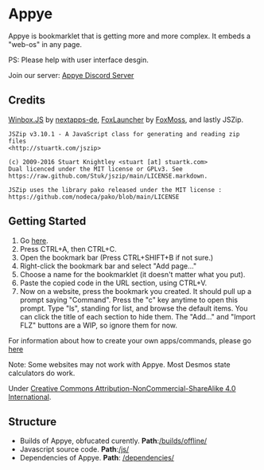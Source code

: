 # Appye

Appye is bookmarklet that is getting more and more complex.
It embeds a "web-os" in any page. 

PS: Please help with user interface desgin.



Join our server: [Appye Discord Server](https://discord.gg/CYjMqNS8K6)

## Credits
[Winbox.JS](https://github.com/nextapps-de/winbox) by [nextapps-de](https://github.com/nextapps-de),
[FoxLauncher](https://github.com/FoxMoss/FoxLauncher) by [FoxMoss](https://github.com/FoxMoss/),
and lastly JSZip.
```
JSZip v3.10.1 - A JavaScript class for generating and reading zip files
<http://stuartk.com/jszip>

(c) 2009-2016 Stuart Knightley <stuart [at] stuartk.com>
Dual licenced under the MIT license or GPLv3. See https://raw.github.com/Stuk/jszip/main/LICENSE.markdown.

JSZip uses the library pako released under the MIT license :
https://github.com/nodeca/pako/blob/main/LICENSE
```

## Getting Started

1. Go [here](https://git.basicfan.eu.org/lucky/Appye-Source/raw/branch/main/bookmarklet.js).
2. Press CTRL+A, then CTRL+C.
3. Open the bookmark bar (Press CTRL+SHIFT+B if not sure.)
4. Right-click the bookmark bar and select "Add page..."
5. Choose a name for the bookmarklet (it doesn't matter what you put).
6. Paste the copied code in the URL section, using CTRL+V.
7. Now on a website, press the bookmark you created. It should pull up a prompt saying "Command". Press the "c" key anytime to open this prompt. Type "ls", standing for list, and browse the default items. You can click the title of each section to hide them. The "Add..." and "Import FLZ" buttons are a WIP, so ignore them for now.

For information about how to create your own apps/commands, please go [here](docs.md)

Note: Some websites may not work with Appye. Most Desmos state calculators do work.

Under [	Creative Commons Attribution-NonCommercial-ShareAlike 4.0 International](https://creativecommons.org/licenses/by-nc-sa/4.0/).

## Structure
- Builds of Appye, obfucated curently. **Path**:[/builds/offline/](https://git.basicfan.eu.org/lucky/Appye-Source/src/branch/builds/offline)
- Javascript source code. **Path**:[/js/](https://git.basicfan.eu.org/lucky/Appye-Source/src/branch/main/js/)
- Dependencies of Appye. **Path**: [/dependencies/](https://git.basicfan.eu.org/lucky/Appye-Source/src/branch/main/dependencies)
